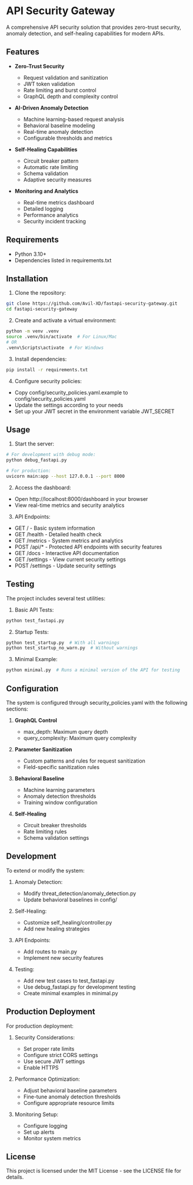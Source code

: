 # API Security Gateway

A comprehensive API security solution that provides zero-trust security, anomaly detection, and self-healing capabilities for modern APIs.

## Features

- **Zero-Trust Security**
  - Request validation and sanitization
  - JWT token validation
  - Rate limiting and burst control
  - GraphQL depth and complexity control

- **AI-Driven Anomaly Detection**
  - Machine learning-based request analysis
  - Behavioral baseline modeling
  - Real-time anomaly detection
  - Configurable thresholds and metrics

- **Self-Healing Capabilities**
  - Circuit breaker pattern
  - Automatic rate limiting
  - Schema validation
  - Adaptive security measures

- **Monitoring and Analytics**
  - Real-time metrics dashboard
  - Detailed logging
  - Performance analytics
  - Security incident tracking

## Requirements

- Python 3.10+
- Dependencies listed in requirements.txt

## Installation

1. Clone the repository:
```bash
git clone https://github.com/Avil-XD/fastapi-security-gateway.git
cd fastapi-security-gateway
```

2. Create and activate a virtual environment:
```bash
python -m venv .venv
source .venv/bin/activate  # For Linux/Mac
# OR
.venv\Scripts\activate  # For Windows
```

3. Install dependencies:
```bash
pip install -r requirements.txt
```

4. Configure security policies:
- Copy config/security_policies.yaml.example to config/security_policies.yaml
- Update the settings according to your needs
- Set up your JWT secret in the environment variable JWT_SECRET

## Usage

1. Start the server:
```bash
# For development with debug mode:
python debug_fastapi.py

# For production:
uvicorn main:app --host 127.0.0.1 --port 8000
```

2. Access the dashboard:
- Open http://localhost:8000/dashboard in your browser
- View real-time metrics and security analytics

3. API Endpoints:
- GET / - Basic system information
- GET /health - Detailed health check
- GET /metrics - System metrics and analytics
- POST /api/* - Protected API endpoints with security features
- GET /docs - Interactive API documentation
- GET /settings - View current security settings
- POST /settings - Update security settings

## Testing

The project includes several test utilities:

1. Basic API Tests:
```bash
python test_fastapi.py
```

2. Startup Tests:
```bash
python test_startup.py  # With all warnings
python test_startup_no_warn.py  # Without warnings
```

3. Minimal Example:
```bash
python minimal.py  # Runs a minimal version of the API for testing
```

## Configuration

The system is configured through security_policies.yaml with the following sections:

1. **GraphQL Control**
   - max_depth: Maximum query depth
   - query_complexity: Maximum query complexity

2. **Parameter Sanitization**
   - Custom patterns and rules for request sanitization
   - Field-specific sanitization rules

3. **Behavioral Baseline**
   - Machine learning parameters
   - Anomaly detection thresholds
   - Training window configuration

4. **Self-Healing**
   - Circuit breaker thresholds
   - Rate limiting rules
   - Schema validation settings

## Development

To extend or modify the system:

1. Anomaly Detection:
   - Modify threat_detection/anomaly_detection.py
   - Update behavioral baselines in config/

2. Self-Healing:
   - Customize self_healing/controller.py
   - Add new healing strategies

3. API Endpoints:
   - Add routes to main.py
   - Implement new security features

4. Testing:
   - Add new test cases to test_fastapi.py
   - Use debug_fastapi.py for development testing
   - Create minimal examples in minimal.py

## Production Deployment

For production deployment:

1. Security Considerations:
   - Set proper rate limits
   - Configure strict CORS settings
   - Use secure JWT settings
   - Enable HTTPS

2. Performance Optimization:
   - Adjust behavioral baseline parameters
   - Fine-tune anomaly detection thresholds
   - Configure appropriate resource limits

3. Monitoring Setup:
   - Configure logging
   - Set up alerts
   - Monitor system metrics

## License

This project is licensed under the MIT License - see the LICENSE file for details.
